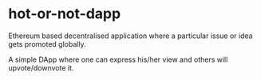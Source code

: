 # hot-or-not-dapp
Ethereum based decentralised application where a particular issue or idea gets promoted globally.

A simple DApp where one can express his/her view and others will upvote/downvote it.
